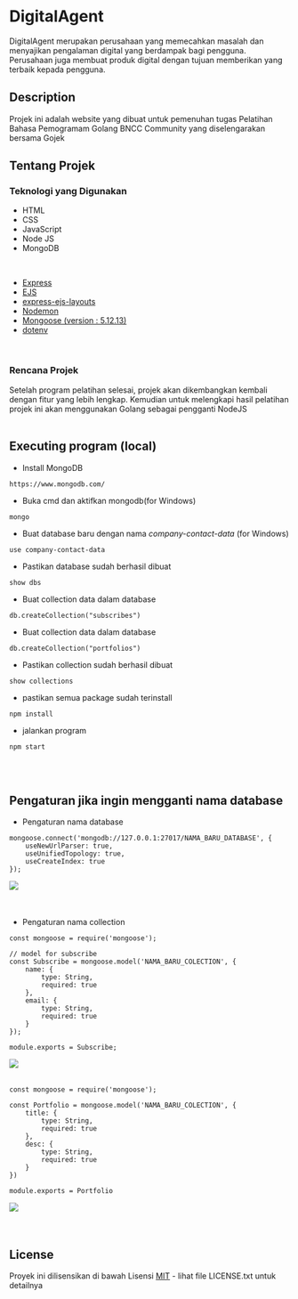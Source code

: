 # DigitalAgent

DigitalAgent merupakan perusahaan yang memecahkan masalah dan menyajikan pengalaman digital yang berdampak bagi pengguna. Perusahaan juga membuat produk digital dengan tujuan memberikan yang terbaik kepada pengguna.

## Description

Projek ini adalah website yang dibuat untuk pemenuhan tugas Pelatihan Bahasa Pemogramam Golang BNCC Community yang diselengarakan bersama Gojek

## Tentang Projek

### Teknologi yang Digunakan

* HTML
* CSS
* JavaScript
* Node JS
* MongoDB
<br>

* [Express](https://www.npmjs.com/package/express)
* [EJS](https://www.npmjs.com/package/ejs)
* [express-ejs-layouts](https://www.npmjs.com/package/express-ejs-layouts)
* [Nodemon](https://www.npmjs.com/package/nodemon)
* [Mongoose (version : 5.12.13)](https://www.npmjs.com/package/mongoose)
* [dotenv](https://www.npmjs.com/package/dotenv)

<br>


### Rencana Projek

Setelah program pelatihan selesai, projek akan dikembangkan kembali dengan fitur yang lebih lengkap. Kemudian untuk melengkapi hasil pelatihan projek ini akan menggunakan Golang sebagai pengganti NodeJS
<br>
<br>

## Executing program (local)

* Install MongoDB

```
https://www.mongodb.com/
```


* Buka cmd dan aktifkan mongodb(for Windows)

```
mongo
```

* Buat database baru dengan nama *company-contact-data* (for Windows)

```
use company-contact-data
```

* Pastikan database sudah berhasil dibuat
```
show dbs
```

* Buat collection data dalam database
```
db.createCollection("subscribes")
```

* Buat collection data dalam database
```
db.createCollection("portfolios")
```

* Pastikan collection sudah berhasil dibuat
```
show collections
```

* pastikan semua package sudah terinstall

```
npm install
```

* jalankan program  

```
npm start
```
<br>
<br>

## Pengaturan jika ingin mengganti nama database
* Pengaturan nama database

```
mongoose.connect('mongodb://127.0.0.1:27017/NAMA_BARU_DATABASE', {
    useNewUrlParser: true,
    useUnifiedTopology: true,
    useCreateIndex: true
});
```

[<img align="left" src="https://api.bellshade.org/badge/navigation?badgeType=next&text=DATABASE" />](./utils/db.js)

<br>
<br>
<br>

* Pengaturan nama collection

```
const mongoose = require('mongoose');

// model for subscribe
const Subscribe = mongoose.model('NAMA_BARU_COLECTION', {
    name: {
        type: String,
        required: true
    },
    email: {
        type: String,
        required: true
    }
});

module.exports = Subscribe;
```

[<img align="left" src="https://api.bellshade.org/badge/navigation?badgeType=next&text=COLLECTION" />](./model/subscribe.js)

<br>
<br>

```
const mongoose = require('mongoose');

const Portfolio = mongoose.model('NAMA_BARU_COLECTION', {
    title: {
        type: String,
        required: true
    },
    desc: {
        type: String,
        required: true
    }
})

module.exports = Portfolio
```

[<img align="left" src="https://api.bellshade.org/badge/navigation?badgeType=next&text=COLLECTION" />](./model/portfolio.js)


<br>
<br>
<br>

## License

Proyek ini dilisensikan di bawah Lisensi [MIT](./LICENSE.txt) - lihat file LICENSE.txt untuk detailnya
